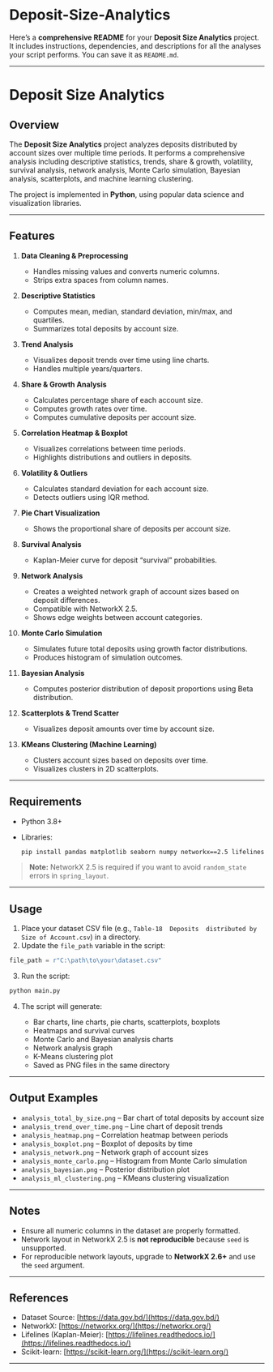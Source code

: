 # Deposit-Size-Analytics
Here’s a **comprehensive README** for your **Deposit Size Analytics** project. It includes instructions, dependencies, and descriptions for all the analyses your script performs. You can save it as `README.md`.

---

# Deposit Size Analytics

## Overview

The **Deposit Size Analytics** project analyzes deposits distributed by account sizes over multiple time periods. It performs a comprehensive analysis including descriptive statistics, trends, share & growth, volatility, survival analysis, network analysis, Monte Carlo simulation, Bayesian analysis, scatterplots, and machine learning clustering.

The project is implemented in **Python**, using popular data science and visualization libraries.

---

## Features

1. **Data Cleaning & Preprocessing**

   * Handles missing values and converts numeric columns.
   * Strips extra spaces from column names.

2. **Descriptive Statistics**

   * Computes mean, median, standard deviation, min/max, and quartiles.
   * Summarizes total deposits by account size.

3. **Trend Analysis**

   * Visualizes deposit trends over time using line charts.
   * Handles multiple years/quarters.

4. **Share & Growth Analysis**

   * Calculates percentage share of each account size.
   * Computes growth rates over time.
   * Computes cumulative deposits per account size.

5. **Correlation Heatmap & Boxplot**

   * Visualizes correlations between time periods.
   * Highlights distributions and outliers in deposits.

6. **Volatility & Outliers**

   * Calculates standard deviation for each account size.
   * Detects outliers using IQR method.

7. **Pie Chart Visualization**

   * Shows the proportional share of deposits per account size.

8. **Survival Analysis**

   * Kaplan-Meier curve for deposit “survival” probabilities.

9. **Network Analysis**

   * Creates a weighted network graph of account sizes based on deposit differences.
   * Compatible with NetworkX 2.5.
   * Shows edge weights between account categories.

10. **Monte Carlo Simulation**

    * Simulates future total deposits using growth factor distributions.
    * Produces histogram of simulation outcomes.

11. **Bayesian Analysis**

    * Computes posterior distribution of deposit proportions using Beta distribution.

12. **Scatterplots & Trend Scatter**

    * Visualizes deposit amounts over time by account size.

13. **KMeans Clustering (Machine Learning)**

    * Clusters account sizes based on deposits over time.
    * Visualizes clusters in 2D scatterplots.

---

## Requirements

* Python 3.8+
* Libraries:

  ```bash
  pip install pandas matplotlib seaborn numpy networkx==2.5 lifelines scikit-learn scipy
  ```

> **Note:** NetworkX 2.5 is required if you want to avoid `random_state` errors in `spring_layout`.

---

## Usage

1. Place your dataset CSV file (e.g., `Table-18  Deposits  distributed by Size of Account.csv`) in a directory.
2. Update the `file_path` variable in the script:

```python
file_path = r"C:\path\to\your\dataset.csv"
```

3. Run the script:

```bash
python main.py
```

4. The script will generate:

   * Bar charts, line charts, pie charts, scatterplots, boxplots
   * Heatmaps and survival curves
   * Monte Carlo and Bayesian analysis charts
   * Network analysis graph
   * K-Means clustering plot
   * Saved as PNG files in the same directory

---

## Output Examples

* `analysis_total_by_size.png` – Bar chart of total deposits by account size
* `analysis_trend_over_time.png` – Line chart of deposit trends
* `analysis_heatmap.png` – Correlation heatmap between periods
* `analysis_boxplot.png` – Boxplot of deposits by time
* `analysis_network.png` – Network graph of account sizes
* `analysis_monte_carlo.png` – Histogram from Monte Carlo simulation
* `analysis_bayesian.png` – Posterior distribution plot
* `analysis_ml_clustering.png` – KMeans clustering visualization

---

## Notes

* Ensure all numeric columns in the dataset are properly formatted.
* Network layout in NetworkX 2.5 is **not reproducible** because `seed` is unsupported.
* For reproducible network layouts, upgrade to **NetworkX 2.6+** and use the `seed` argument.

---

## References

* Dataset Source: [https://data.gov.bd/](https://data.gov.bd/)
* NetworkX: [https://networkx.org/](https://networkx.org/)
* Lifelines (Kaplan-Meier): [https://lifelines.readthedocs.io/](https://lifelines.readthedocs.io/)
* Scikit-learn: [https://scikit-learn.org/](https://scikit-learn.org/)

---
